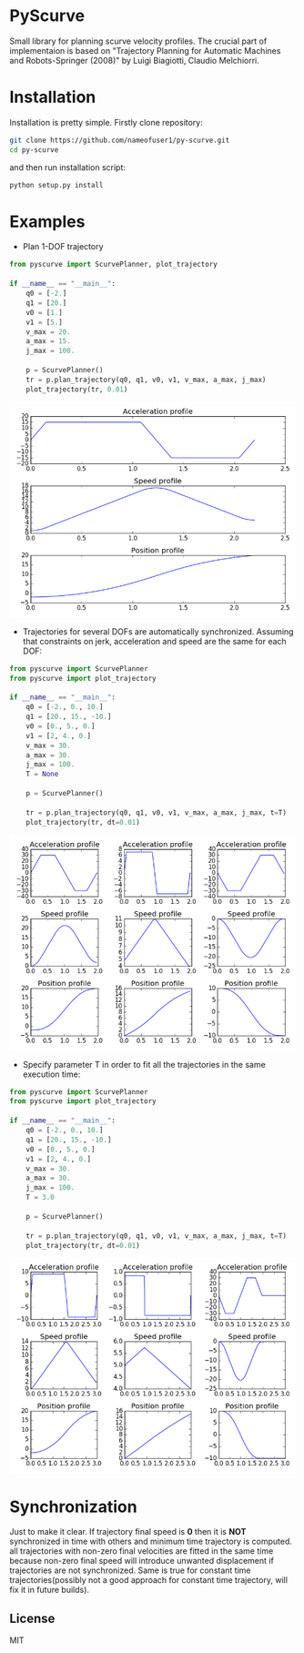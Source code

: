 # PyScurve

Small library for planning scurve velocity profiles. The crucial part of implementaion is based on "Trajectory Planning for Automatic Machines and Robots-Springer (2008)" by Luigi Biagiotti, Claudio Melchiorri.

# Installation
Installation is pretty simple. Firstly clone repository:
```sh
git clone https://github.com/nameofuser1/py-scurve.git
cd py-scurve
```
and then run installation script:
```sh
python setup.py install
```

# Examples
- Plan 1-DOF trajectory
```python
from pyscurve import ScurvePlanner, plot_trajectory

if __name__ == "__main__":
    q0 = [-2.]
    q1 = [20.]
    v0 = [1.]
    v1 = [5.]
    v_max = 20.
    a_max = 15.
    j_max = 100.

    p = ScurvePlanner()
    tr = p.plan_trajectory(q0, q1, v0, v1, v_max, a_max, j_max)
    plot_trajectory(tr, 0.01)
```
![Result](docs/figure_0.png)


- Trajectories for several DOFs are automatically synchronized. Assuming that constraints on jerk, acceleration and speed are the same for each DOF:

```python
from pyscurve import ScurvePlanner
from pyscurve import plot_trajectory

if __name__ == "__main__":
    q0 = [-2., 0., 10.]
    q1 = [20., 15., -10.]
    v0 = [0., 5., 0.]
    v1 = [2, 4., 0.]
    v_max = 30.
    a_max = 30.
    j_max = 100.
    T = None

    p = ScurvePlanner()

    tr = p.plan_trajectory(q0, q1, v0, v1, v_max, a_max, j_max, t=T)
    plot_trajectory(tr, dt=0.01)
```
![Synchronized trajectories](docs/figure_1.png)


- Specify parameter T in order to fit all the trajectories in the same execution time:
```python
from pyscurve import ScurvePlanner
from pyscurve import plot_trajectory

if __name__ == "__main__":
    q0 = [-2., 0., 10.]
    q1 = [20., 15., -10.]
    v0 = [0., 5., 0.]
    v1 = [2, 4., 0.]
    v_max = 30.
    a_max = 30.
    j_max = 100.
    T = 3.0

    p = ScurvePlanner()

    tr = p.plan_trajectory(q0, q1, v0, v1, v_max, a_max, j_max, t=T)
    plot_trajectory(tr, dt=0.01)
```
![Trajectories fitted in time](docs/figure_2.png)

# Synchronization
Just to make it clear. If trajectory final speed is **0** then it is **NOT** synchronized in time with others and minimum time trajectory is computed. all trajectories with non-zero final velocities are fitted in the same time because non-zero final speed will introduce unwanted displacement if trajectories are not synchronized. Same is true for constant time trajectories(possibly not a good approach for constant time trajectory, will fix it in future builds).

License
----

MIT
